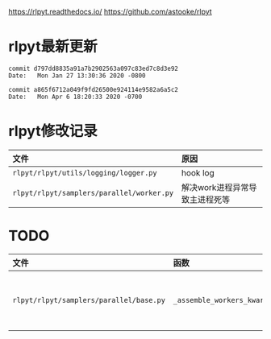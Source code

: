 https://rlpyt.readthedocs.io/
https://github.com/astooke/rlpyt     

# rlpyt最新更新

```
commit d797dd8835a91a7b2902563a097c83ed7c8d3e92
Date:   Mon Jan 27 13:30:36 2020 -0800
```

```
commit a865f6712a049f9fd26500e924114e9582a6a5c2
Date:   Mon Apr 6 18:20:33 2020 -0700
```

# rlpyt修改记录

| 文件 | 原因 |
|:----|:----|
|`rlpyt/rlpyt/utils/logging/logger.py` | hook log |
|`rlpyt/rlpyt/samplers/parallel/worker.py` | 解决work进程异常导致主进程死等 |

# TODO

| 文件 | 函数 | 问题 |
|:----|:----|:----|
|`rlpyt/rlpyt/samplers/parallel/base.py` | `_assemble_workers_kwargs` | `samples_np`参数函数内外会变化, 不知原因, 放弃解决 |
